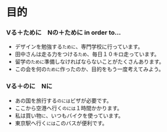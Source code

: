# 目的

### Vる＋ために　Nの＋ために in order to...
- デザインを勉強する`ために`、専門学校に行っています。
- 田中さんは走る力をつける`ため`、毎日１０キロ走っています。
- 留学の`ために`準備しなければならないことがたくさんあります。
- この会を何の`ために`作ったのか、目的をもう一度考えてみよう。

### Vる＋のに　Nに
- あの国を旅行する`のには`ビザが必要です。
- ここから空港へ行く`のには`１時間かかります。
- 私は買い物`に`、いつもバイクを使っています。
- 東京駅へ行く`には`このバスが便利です。